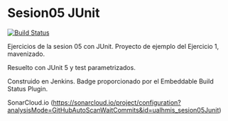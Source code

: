 # Sesion05 JUnit
[![Build Status](http://cnsa19jenkins.eastus2.cloudapp.azure.com/buildStatus/icon?job=sesion05JUnit)](http://cnsa19jenkins.eastus2.cloudapp.azure.com/view/HMIS/job/sesion05JUnit/)

Ejercicios de la sesion 05 con JUnit. Proyecto de ejemplo del Ejercicio 1, mavenizado. 

Resuelto con JUnit 5 y test parametrizados. 

Construido en Jenkins. Badge proporcionado por el Embeddable Build Status Plugin.

SonarCloud.io (https://sonarcloud.io/project/configuration?analysisMode=GitHubAutoScanWaitCommits&id=ualhmis_sesion05Junit)
